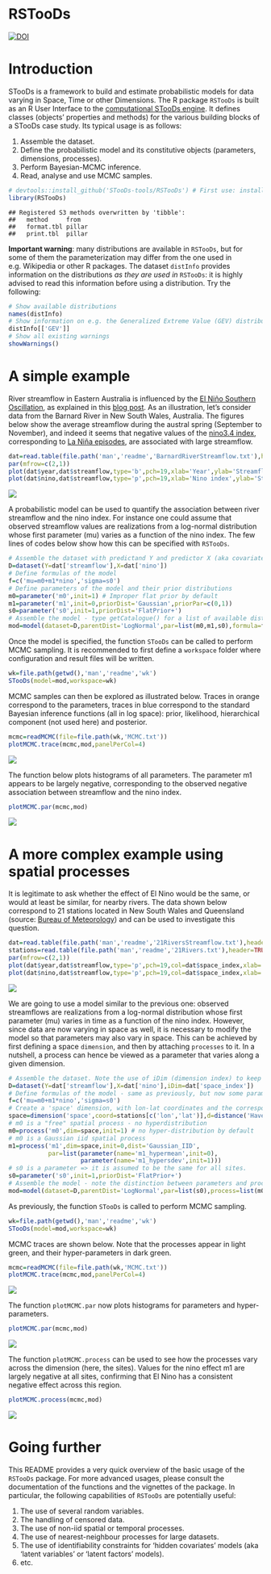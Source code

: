 RSTooDs
================

[![DOI](https://zenodo.org/badge/DOI/10.5281/zenodo.5075760.svg)](https://doi.org/10.5281/zenodo.5075760)

# Introduction

STooDs is a framework to build and estimate probabilistic models for
data varying in Space, Time or other Dimensions. The R package `RSTooDs`
is built as an R User Interface to the [computational STooDs
engine](https://github.com/STooDs-tools/STooDs). It defines classes
(objects’ properties and methods) for the various building blocks of a
STooDs case study. Its typical usage is as follows:

1.  Assemble the dataset.
2.  Define the probabilistic model and its constitutive objects
    (parameters, dimensions, processes).
3.  Perform Bayesian-MCMC inference.
4.  Read, analyse and use MCMC samples.

<!-- end list -->

``` r
# devtools::install_github('STooDs-tools/RSTooDs') # First use: install the package from GitHub
library(RSTooDs)
```

    ## Registered S3 methods overwritten by 'tibble':
    ##   method     from  
    ##   format.tbl pillar
    ##   print.tbl  pillar

**Important warning**: many distributions are available in `RSTooDs`,
but for some of them the parameterization may differ from the one used
in e.g. Wikipedia or other R packages. The dataset `distInfo` provides
information on the distributions *as they are used in* `RSTooDs`: it is
highly advised to read this information before using a distribution. Try
the following:

``` r
# Show available distributions
names(distInfo)
# Show information on e.g. the Generalized Extreme Value (GEV) distribution
distInfo[['GEV']]
# Show all existing warnings
showWarnings()
```

# A simple example

River streamflow in Eastern Australia is influenced by the [El Niño
Southern
Oscillation](https://en.wikipedia.org/wiki/El_Niño-Southern_Oscillation),
as explained in this [blog post](https://globxblog.inrae.fr/el-ninoz/).
As an illustration, let’s consider data from the Barnard River in New
South Wales, Australia. The figures below show the average streamflow
during the austral spring (September to November), and indeed it seems
that negative values of the [nino3.4
index](https://psl.noaa.gov/gcos_wgsp/Timeseries/Nino34/), corresponding
to [La Niña episodes](https://en.wikipedia.org/wiki/La_Niña), are
associated with large streamflow.

``` r
dat=read.table(file.path('man','readme','BarnardRiverStreamflow.txt'),header=TRUE)
par(mfrow=c(2,1))
plot(dat$year,dat$streamflow,type='b',pch=19,xlab='Year',ylab='Streamflow (m3/s)',main='Time series')
plot(dat$nino,dat$streamflow,type='p',pch=19,xlab='Nino index',ylab='Streamflow (m3/s)',main='Association with Nino3.4 index')
```

![](man/readme/README-unnamed-chunk-3-1.png)<!-- -->

A probabilistic model can be used to quantify the association between
river streamflow and the nino index. For instance one could assume that
observed streamflow values are realizations from a log-normal
distribution whose first parameter (mu) varies as a function of the nino
index. The few lines of codes below show how this can be specified with
`RSTooDs`.

``` r
# Assemble the dataset with predictand Y and predictor X (aka covariate).
D=dataset(Y=dat['streamflow'],X=dat['nino'])
# Define formulas of the model
f=c('mu=m0+m1*nino','sigma=s0')
# Define parameters of the model and their prior distributions
m0=parameter('m0',init=1) # Improper flat prior by default
m1=parameter('m1',init=0,priorDist='Gaussian',priorPar=c(0,1))
s0=parameter('s0',init=1,priorDist='FlatPrior+')
# Assemble the model - type getCatalogue() for a list of available distributions.
mod=model(dataset=D,parentDist='LogNormal',par=list(m0,m1,s0),formula=f)
```

Once the model is specified, the function `STooDs` can be called to
perform MCMC sampling. It is recommended to first define a `workspace`
folder where configuration and result files will be written.

``` r
wk=file.path(getwd(),'man','readme','wk')
STooDs(model=mod,workspace=wk)
```

MCMC samples can then be explored as illustrated below. Traces in orange
correspond to the parameters, traces in blue correspond to the standard
Bayesian inference functions (all in log space): prior, likelihood,
hierarchical component (not used here) and posterior.

``` r
mcmc=readMCMC(file=file.path(wk,'MCMC.txt'))
plotMCMC.trace(mcmc,mod,panelPerCol=4)
```

![](man/readme/README-unnamed-chunk-6-1.png)<!-- -->

The function below plots histograms of all parameters. The parameter m1
appears to be largely negative, corresponding to the observed negative
association between streamflow and the nino index.

``` r
plotMCMC.par(mcmc,mod)
```

![](man/readme/README-unnamed-chunk-7-1.png)<!-- -->

# A more complex example using spatial processes

It is legitimate to ask whether the effect of El Nino would be the same,
or would at least be similar, for nearby rivers. The data shown below
correspond to 21 stations located in New South Wales and Queensland
(source: [Bureau of Meteorology](http://www.bom.gov.au/water/hrs/)) and
can be used to investigate this question.

``` r
dat=read.table(file.path('man','readme','21RiversStreamflow.txt'),header=TRUE)
stations=read.table(file.path('man','readme','21Rivers.txt'),header=TRUE)
par(mfrow=c(2,1))
plot(dat$year,dat$streamflow,type='p',pch=19,col=dat$space_index,xlab='Year',ylab='Streamflow (m3/s)',log='y',main='Time series')
plot(dat$nino,dat$streamflow,type='p',pch=19,col=dat$space_index,xlab='Nino index',ylab='Streamflow (m3/s)',log='y',main='Association with Nino3.4 index')
```

![](man/readme/README-unnamed-chunk-8-1.png)<!-- -->

We are going to use a model similar to the previous one: observed
streamflows are realizations from a log-normal distribution whose first
parameter (mu) varies in time as a function of the nino index. However,
since data are now varying in space as well, it is necessary to modify
the model so that parameters may also vary in space. This can be
achieved by first defining a space `dimension`, and then by attaching
`processes` to it. In a nutshell, a process can hence be viewed as a
parameter that varies along a given dimension.

``` r
# Assemble the dataset. Note the use of iDim (dimension index) to keep track of the site associated with each row.
D=dataset(Y=dat['streamflow'],X=dat['nino'],iDim=dat['space_index'])
# Define formulas of the model - same as previously, but now some parameters will vary in space and hence be treated as processes
f=c('mu=m0+m1*nino','sigma=s0')
# Create a 'space' dimension, with lon-lat coordinates and the corresponding Haversine distance
space=dimension('space',coord=stations[c('lon','lat')],d=distance('Haversine'))
# m0 is a "free" spatial process - no hyperdistribution
m0=process('m0',dim=space,init=1) # no hyper-distribution by default
# m0 is a Gaussian iid spatial process
m1=process('m1',dim=space,init=0,dist='Gaussian_IID',
           par=list(parameter(name='m1_hypermean',init=0),
                    parameter(name='m1_hypersdev',init=1)))
# s0 is a parameter => it is assumed to be the same for all sites.
s0=parameter('s0',init=1,priorDist='FlatPrior+')
# Assemble the model - note the distinction between parameters and processes
mod=model(dataset=D,parentDist='LogNormal',par=list(s0),process=list(m0,m1),formula=f)
```

As previously, the function `STooDs` is called to perform MCMC sampling.

``` r
wk=file.path(getwd(),'man','readme','wk')
STooDs(model=mod,workspace=wk)
```

MCMC traces are shown below. Note that the processes appear in light
green, and their hyper-parameters in dark green.

``` r
mcmc=readMCMC(file=file.path(wk,'MCMC.txt'))
plotMCMC.trace(mcmc,mod,panelPerCol=4)
```

![](man/readme/README-unnamed-chunk-11-1.png)<!-- -->

The function `plotMCMC.par` now plots histograms for parameters and
hyper-parameters.

``` r
plotMCMC.par(mcmc,mod)
```

![](man/readme/README-unnamed-chunk-12-1.png)<!-- -->

The function `plotMCMC.process` can be used to see how the processes
vary across the dimension (here, the sites). Values for the nino effect
m1 are largely negative at all sites, confirming that El Nino has a
consistent negative effect across this region.

``` r
plotMCMC.process(mcmc,mod)
```

![](man/readme/README-unnamed-chunk-13-1.png)<!-- -->

# Going further

This README provides a very quick overview of the basic usage of the
`RSTooDs` package. For more advanced usages, please consult the
documentation of the functions and the vignettes of the package. In
particular, the following capabilities of `RSTooDs` are potentially
useful:

1.  The use of several random variables.
2.  The handling of censored data.
3.  The use of non-iid spatial or temporal processes.
4.  The use of nearest-neighbour processes for large datasets.
5.  The use of identifiability constraints for ‘hidden covariates’
    models (aka ‘latent variables’ or ‘latent factors’ models).
6.  etc.
